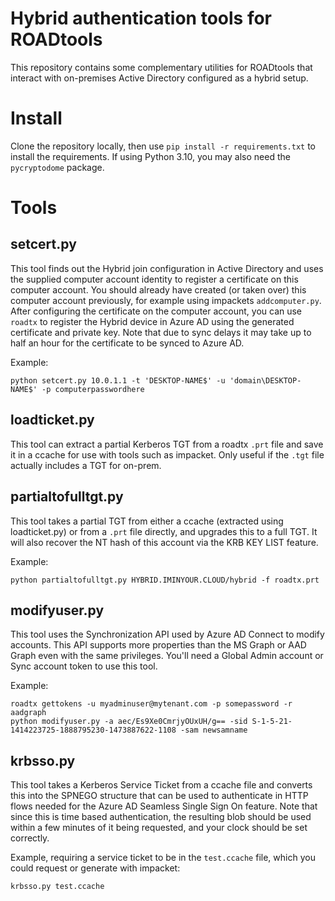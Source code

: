 # Hybrid authentication tools for ROADtools

This repository contains some complementary utilities for ROADtools that interact with on-premises Active Directory configured as a hybrid setup.

# Install

Clone the repository locally, then use `pip install -r requirements.txt` to install the requirements. If using Python 3.10, you may also need the `pycryptodome` package.

# Tools

## setcert.py

This tool finds out the Hybrid join configuration in Active Directory and uses the supplied computer account identity to register a certificate on this computer account. You should already have created (or taken over) this computer account previously, for example using impackets `addcomputer.py`. After configuring the certificate on the computer account, you can use `roadtx` to register the Hybrid device in Azure AD using the generated certificate and private key. Note that due to sync delays it may take up to half an hour for the certificate to be synced to Azure AD. 

Example:

```
python setcert.py 10.0.1.1 -t 'DESKTOP-NAME$' -u 'domain\DESKTOP-NAME$' -p computerpasswordhere
```

## loadticket.py

This tool can extract a partial Kerberos TGT from a roadtx `.prt` file and save it in a ccache for use with tools such as impacket. Only useful if the `.tgt` file actually includes a TGT for on-prem.

## partialtofulltgt.py

This tool takes a partial TGT from either a ccache (extracted using loadticket.py) or from a `.prt` file directly, and upgrades this to a full TGT. It will also recover the NT hash of this account via the KRB KEY LIST feature.

Example:

```
python partialtofulltgt.py HYBRID.IMINYOUR.CLOUD/hybrid -f roadtx.prt
```

## modifyuser.py

This tool uses the Synchronization API used by Azure AD Connect to modify accounts. This API supports more properties than the MS Graph or AAD Graph even with the same privileges. You'll need a Global Admin account or Sync account token to use this tool.

Example:

```
roadtx gettokens -u myadminuser@mytenant.com -p somepassword -r aadgraph
python modifyuser.py -a aec/Es9Xe0CmrjyOUxUH/g== -sid S-1-5-21-1414223725-1888795230-1473887622-1108 -sam newsamname
```

## krbsso.py

This tool takes a Kerberos Service Ticket from a ccache file and converts this into the SPNEGO structure that can be used to authenticate in HTTP flows needed for the Azure AD Seamless Single Sign On feature. Note that since this is time based authentication, the resulting blob should be used within a few minutes of it being requested, and your clock should be set correctly.

Example, requiring a service ticket to be in the `test.ccache` file, which you could request or generate with impacket:

```
krbsso.py test.ccache
```